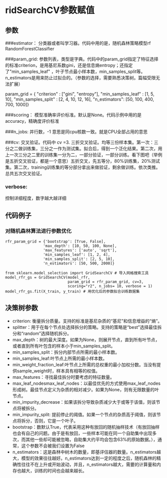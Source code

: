 # ridSearchCV参数赋值

## 参数
###estimator：
分类器或者叫学习器。代码中用的是，随机森林策略模型rf RandomForestClassifier 

###param_grid: 
参数列表，类型是字典。代码中的param_grid指定了特征选择的标准criterion，是用基尼系数gini，还是信息熵entropy；还指定了"min_samples_leaf" ，叶子节点最小样本数，min_samples_split等。n_estimators是用来防止过拟合的。（参数的选择，需要熟悉决策树。篇幅受限无法扩展）

param_grid = { "criterion" : ["gini", "entropy"], "min_samples_leaf" : [1, 5, 10], "min_samples_split" : [2, 4, 10, 12, 16], "n_estimators": [50, 100, 400, 700, 1000]}

###scoring：
 模型准确率评价标准。默认是None。代码示例中用的是accuracy，精确度评价标准

###n_jobs: 
并行数，-1 意思是同cpu核数一致。就是CPU全部占用的意思

###cv: 
交叉验证。代码中 cv =3. 三折交叉验证。均等三份样本集。第一次：三分之二做训练集，三分之一作为测试集。拟合后，得到一个泛化结果。第二次，用上一次三分之二里的训练集一分为二，一部分验证，一部分训练。看下图吧（举例是五折交叉验证，都是一个意思）五折交叉，先五等分，80%训练集，20%测试集。第二次，training训练集的等分部分拿出来做验证，剩余做训练。依次类推。总共五次交叉验证。

### verbose:
控制详细程度，数字越大越详细


## 代码例子

### 对随机森林算法进行参数优化

	rfr_param_grid = {'bootstrap': [True, False],
	                 'max_depth': [10, 50, 100, None],
	                 'max_features': ['auto', 'sqrt'],
	                 'min_samples_leaf': [1, 2, 4],
	                 'min_samples_split': [2, 5, 10],
	                 'n_estimators': [50, 500, 2000]}

	from sklearn.model_selection import GridSearchCV # 导入网格搜索工具
	model_rfr_gs = GridSearchCV(model_rfr,
	                            param_grid = rfr_param_grid, cv=3,
	                            scoring="r2", n_jobs= 10, verbose = 1)
	model_rfr_gs.fit(X_train, y_train) # 用优化后的参数拟合训练数据集
	

## 决策树参数

* criterion: 衡量拆分质量。支持的标准是基尼杂质的“基尼”和信息增益的“熵”。
* splitter：用于在每个节点处选择拆分的策略。支持的策略是“best”选择最佳拆分和“random”选择随机拆分。
* max_depth：树的最大深度。如果为None，则展开节点，直到所有叶节点，或者直到所有叶包含的样本小于min_samples_split。
* min_samples_split：拆分内部节点所需的最小样本数。
* min_samples_leaf:叶节点上所需的最小样本数。
* min_weight_fraction_leaf:叶节点上所需的总权重的最小加权分数。当没有提供sample_weight时，样本具有相等的权值。
* max_features：寻找最佳拆分时要考虑的特征数量。
* max_leaf_nodesmax_leaf_nodes：以最佳优先的方式使用max_leaf_nodes形成树。最佳节点定义为杂质的相对减少。如果为None，则有无限数量的叶节点。
* min_impurity_decrease：如果该拆分导致杂质减少大于或等于该值，则该节点将被拆分。
* min_impurity_split: 提前停止的阈值。如果一个节点的杂质高于阈值，则该节点将拆分，否则，它是一个叶子。
* bootstrap：数默认True，代表采用这种有放回的随机抽样技术（有放回抽样也会有自己的问题。由于是有放回，一些样本可能在同一个自助集中出现多次，而其他一些却可能被忽略，自助集大约平均会包含63%的原始数据。），通常，这个参数不会被我们设置为False
* n_estimators：这是森林中树木的数量，即基评估器的数量。n_estimators越大，模型的效果往往越好。n_estimators达到一定的程度之后，随机森林的精确性往往不在上升或开始波动，并且，n_estimators越大，需要的计算量和内存也越大，训练的时间也会越来越长。